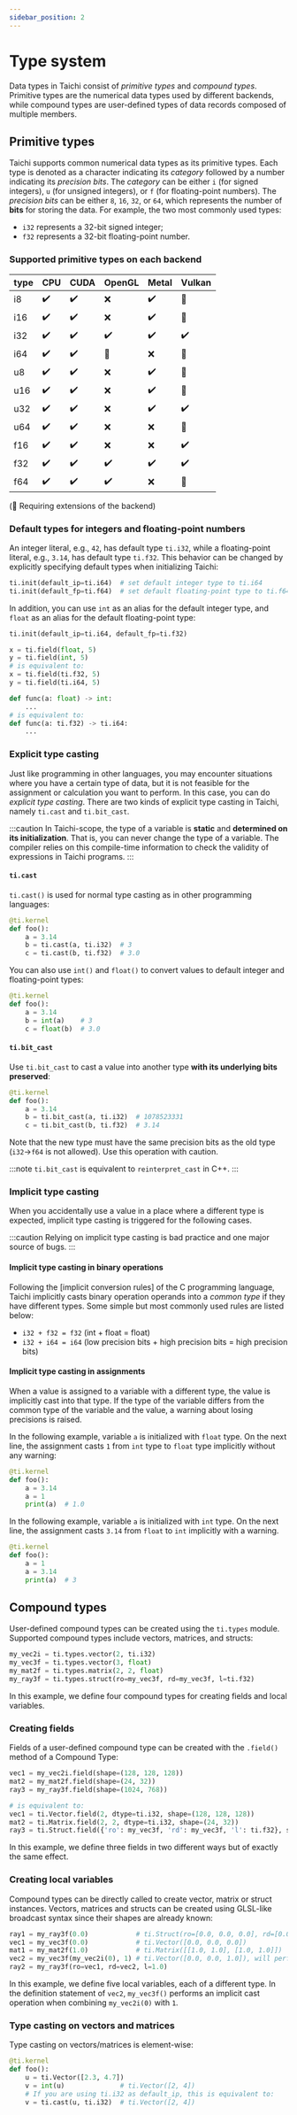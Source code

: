 ```yaml
---
sidebar_position: 2
---
```


# Type system

Data types in Taichi consist of _primitive types_ and _compound types_. Primitive types are the numerical data types used by different backends, while compound types are user-defined types of data records composed of multiple members.

## Primitive types

Taichi supports common numerical data types as its primitive types. Each type is denoted as a
character indicating its _category_ followed by a number indicating its _precision bits_. The
_category_ can be either `i` (for signed integers), `u` (for unsigned integers), or `f` (for floating-point numbers). The _precision bits_ can be either `8`, `16`, `32`, or `64`,
which represents the number of **bits** for storing the data. For example, the two most commonly used types:

- `i32` represents a 32-bit signed integer;
- `f32` represents a 32-bit floating-point number.

### Supported primitive types on each backend

| type | CPU              | CUDA             | OpenGL               | Metal            |  Vulkan              |
| ---- | ---------------- | ---------------- | -------------------- | ---------------- | -------------------- |
| i8   |:heavy_check_mark:|:heavy_check_mark:|:x:                   |:heavy_check_mark:|:large_orange_diamond:|
| i16  |:heavy_check_mark:|:heavy_check_mark:|:x:                   |:heavy_check_mark:|:large_orange_diamond:|
| i32  |:heavy_check_mark:|:heavy_check_mark:|:heavy_check_mark:    |:heavy_check_mark:|:heavy_check_mark:    |
| i64  |:heavy_check_mark:|:heavy_check_mark:|:large_orange_diamond:|:x:               |:large_orange_diamond:|
| u8   |:heavy_check_mark:|:heavy_check_mark:|:x:                   |:heavy_check_mark:|:large_orange_diamond:|
| u16  |:heavy_check_mark:|:heavy_check_mark:|:x:                   |:heavy_check_mark:|:large_orange_diamond:|
| u32  |:heavy_check_mark:|:heavy_check_mark:|:x:                   |:heavy_check_mark:|:heavy_check_mark:    |
| u64  |:heavy_check_mark:|:heavy_check_mark:|:x:                   |:x:               |:large_orange_diamond:|
| f16  |:heavy_check_mark:|:heavy_check_mark:|:x:                   |:x:               |:heavy_check_mark:    |
| f32  |:heavy_check_mark:|:heavy_check_mark:|:heavy_check_mark:    |:heavy_check_mark:|:heavy_check_mark:    |
| f64  |:heavy_check_mark:|:heavy_check_mark:|:heavy_check_mark:    |:x:               |:large_orange_diamond:|

(:large_orange_diamond: Requiring extensions of the backend)

### Default types for integers and floating-point numbers

An integer literal, e.g., `42`, has default type `ti.i32`, while a floating-point literal,
e.g., `3.14`, has default type `ti.f32`. This behavior can be changed by explicitly specifying
default types when initializing Taichi:

```python
ti.init(default_ip=ti.i64)  # set default integer type to ti.i64
ti.init(default_fp=ti.f64)  # set default floating-point type to ti.f64
```

In addition, you can use `int` as an alias for the default integer type, and `float` as an alias
for the default floating-point type:

```python
ti.init(default_ip=ti.i64, default_fp=ti.f32)

x = ti.field(float, 5)
y = ti.field(int, 5)
# is equivalent to:
x = ti.field(ti.f32, 5)
y = ti.field(ti.i64, 5)

def func(a: float) -> int:
    ...
# is equivalent to:
def func(a: ti.f32) -> ti.i64:
    ...
```

### Explicit type casting

Just like programming in other languages, you may encounter situations where you have a certain
type of data, but it is not feasible for the assignment or calculation you want to perform. In this
case, you can do *explicit type casting*. There are two kinds of explicit type casting in Taichi,
namely `ti.cast` and `ti.bit_cast`.

:::caution
In Taichi-scope, the type of a variable is **static** and **determined on its initialization**.
That is, you can never change the type of a variable. The compiler relies on this compile-time
information to check the validity of expressions in Taichi programs.
:::

#### `ti.cast`

`ti.cast()` is used for normal type casting as in other programming languages:

```python {4-5}
@ti.kernel
def foo():
    a = 3.14
    b = ti.cast(a, ti.i32)  # 3
    c = ti.cast(b, ti.f32)  # 3.0
```

You can also use `int()` and `float()` to convert values to default integer and floating-point
types:

```python {4-5}
@ti.kernel
def foo():
    a = 3.14
    b = int(a)    # 3
    c = float(b)  # 3.0
```

#### `ti.bit_cast`

Use `ti.bit_cast` to cast a value into another type **with its underlying bits preserved**:

```python {4-5}
@ti.kernel
def foo():
    a = 3.14
    b = ti.bit_cast(a, ti.i32)  # 1078523331
    c = ti.bit_cast(b, ti.f32)  # 3.14
```

Note that the new type must have the same precision bits as the old type (`i32`->`f64` is not
allowed). Use this operation with caution.

:::note
`ti.bit_cast` is equivalent to `reinterpret_cast` in C++.
:::

### Implicit type casting

When you accidentally use a value in a place where a different type is expected, implicit type
casting is triggered for the following cases.

:::caution
Relying on implicit type casting is bad practice and one major source of bugs.
:::

#### Implicit type casting in binary operations

Following the [implicit conversion rules] of the C programming language, Taichi implicitly casts
binary operation operands into a *common type* if they have different types. Some simple but most
commonly used rules are listed below:

- `i32 + f32 = f32` (int + float = float)
- `i32 + i64 = i64` (low precision bits + high precision bits = high precision bits)

#### Implicit type casting in assignments

When a value is assigned to a variable with a different type, the value is implicitly cast into that
type. If the type of the variable differs from the common type of the variable and the value, a
warning about losing precisions is raised.

In the following example, variable `a` is initialized with `float` type. On the next line, the
assignment casts `1` from `int` type to `float` type implicitly without any warning:

```python {4}
@ti.kernel
def foo():
    a = 3.14
    a = 1
    print(a)  # 1.0
```

In the following example, variable `a` is initialized with `int` type. On the next line, the
assignment casts `3.14` from `float` to `int` implicitly with a warning.

```python {4}
@ti.kernel
def foo():
    a = 1
    a = 3.14
    print(a)  # 3
```

## Compound types

User-defined compound types can be created using the `ti.types` module. Supported compound types include vectors, matrices, and structs:

```python
my_vec2i = ti.types.vector(2, ti.i32)
my_vec3f = ti.types.vector(3, float)
my_mat2f = ti.types.matrix(2, 2, float)
my_ray3f = ti.types.struct(ro=my_vec3f, rd=my_vec3f, l=ti.f32)
```
In this example, we define four compound types for creating fields and local variables.

### Creating fields

Fields of a user-defined compound type can be created with the `.field()` method of a Compound Type:

```python
vec1 = my_vec2i.field(shape=(128, 128, 128))
mat2 = my_mat2f.field(shape=(24, 32))
ray3 = my_ray3f.field(shape=(1024, 768))

# is equivalent to:
vec1 = ti.Vector.field(2, dtype=ti.i32, shape=(128, 128, 128))
mat2 = ti.Matrix.field(2, 2, dtype=ti.i32, shape=(24, 32))
ray3 = ti.Struct.field({'ro': my_vec3f, 'rd': my_vec3f, 'l': ti.f32}, shape=(1024, 768))
```
In this example, we define three fields in two different ways but of exactly the same effect.

### Creating local variables

Compound types can be directly called to create vector, matrix or struct instances. Vectors, matrices and structs can be created using GLSL-like broadcast syntax since their shapes are already known:
```python
ray1 = my_ray3f(0.0)            # ti.Struct(ro=[0.0, 0.0, 0.0], rd=[0.0, 0.0, 0.0], l=0.0)
vec1 = my_vec3f(0.0)            # ti.Vector([0.0, 0.0, 0.0])
mat1 = my_mat2f(1.0)            # ti.Matrix([[1.0, 1.0], [1.0, 1.0]])
vec2 = my_vec3f(my_vec2i(0), 1) # ti.Vector([0.0, 0.0, 1.0]), will perform implicit cast
ray2 = my_ray3f(ro=vec1, rd=vec2, l=1.0)
```
In this example, we define five local variables, each of a different type. In the definition statement of `vec2`, `my_vec3f()` performs an implicit cast operation when combining `my_vec2i(0)` with `1`.

### Type casting on vectors and matrices

Type casting on vectors/matrices is element-wise:

```python {4,6}
@ti.kernel
def foo():
    u = ti.Vector([2.3, 4.7])
    v = int(u)              # ti.Vector([2, 4])
    # If you are using ti.i32 as default_ip, this is equivalent to:
    v = ti.cast(u, ti.i32)  # ti.Vector([2, 4])
```
